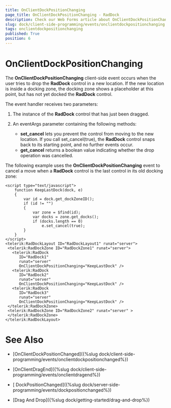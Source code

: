 ```yaml
---
title: OnClientDockPositionChanging
page_title: OnClientDockPositionChanging - RadDock
description: Check our Web Forms article about OnClientDockPositionChanging.
slug: dock/client-side-programming/events/onclientdockpositionchanging
tags: onclientdockpositionchanging
published: True
position: 6
---
```


# OnClientDockPositionChanging




The **OnClientDockPositionChanging** client-side event occurs when the user tries to drop the **RadDock** control in a new location. If the new location is inside a docking zone, the docking zone shows a placeholder at this point, but has not yet docked the **RadDock** control.

The event handler receives two parameters:

1. The instance of the **RadDock** control that has just been dragged.

1. An eventArgs parameter containing the following methods:
	* **set_cancel** lets you prevent the control from moving to the new location. If you call set_cancel(true), the **RadDock** control snaps back to its starting point, and no further events occur.
	* **get_cancel** returns a boolean value indicating whether the drop operation was cancelled.

The following example uses the **OnClientDockPositionChanging** event to cancel a move when a **RadDock** control is the last control in its old docking zone:

````ASP.NET
<script type="text/javascript">
    function KeepLastDock(dock, e)
    {
        var id = dock.get_dockZoneID();
        if (id != "")
        {
            var zone = $find(id);
            var docks = zone.get_docks();
            if (docks.length == 0)
                e.set_cancel(true);
        }
    }
</script>
<telerik:RadDockLayout ID="RadDockLayout1" runat="server">
 <telerik:RadDockZone ID="RadDockZone1" runat="server">
   <telerik:RadDock
      ID="RadDock1"
      runat="server"
      OnClientDockPositionChanging="KeepLastDock" />
   <telerik:RadDock
      ID="RadDock2"
      runat="server"
      OnClientDockPositionChanging="KeepLastDock" />
   <telerik:RadDock
      ID="RadDock3"
      runat="server"
      OnClientDockPositionChanging="KeepLastDock" />         
 </telerik:RadDockZone>
 <telerik:RadDockZone ID="RadDockZone2" runat="server" >
 </telerik:RadDockZone>
</telerik:RadDockLayout> 
````



# See Also

 * [OnClientDockPositionChanged]({%slug dock/client-side-programming/events/onclientdockpositionchanged%})

 * [OnClientDragEnd]({%slug dock/client-side-programming/events/onclientdragend%})

 * [ DockPositionChanged]({%slug dock/server-side-programming/events/dockpositionchanged%})

 * [Drag And Drop]({%slug dock/getting-started/drag-and-drop%})
